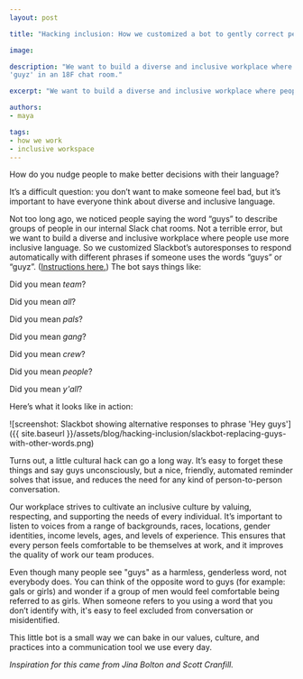 ```yaml
---
layout: post

title: "Hacking inclusion: How we customized a bot to gently correct people who use the word 'guys'"

image: 

description: "We want to build a diverse and inclusive workplace where people use more inclusive language so we recently customized Slackbot's autoresponses to respond automatically with different phrases if someone uses the words 'guys' or 
'guyz' in an 18F chat room."

excerpt: "We want to build a diverse and inclusive workplace where people use more inclusive language so we recently customized Slackbot's autoresponses to respond automatically with different phrases if someone uses the words 'guys' or 'guyz' in an 18F chat room."

authors:
- maya

tags:
- how we work
- inclusive workspace
---
```


How do you nudge people to make better decisions with their language?

It’s a difficult question: you don’t want to make someone feel bad, but it’s important to have everyone think about diverse and inclusive language. 

Not too long ago, we noticed people saying the word “guys” to describe groups of people in our internal Slack chat rooms. Not a terrible error, but we want to build a diverse and inclusive workplace where people use more inclusive language.
So we customized Slackbot’s autoresponses to respond automatically with different phrases if someone uses the words “guys” or “guyz”. ([Instructions here.](https://get.slack.help/hc/en-us/articles/202026038-Slackbot-your-assistant-notepad-programmable-bot)) The bot says things like:

Did you mean *team*?

Did you mean *all*?

Did you mean *pals*?

Did you mean *gang*?

Did you mean *crew*?

Did you mean *people*?

Did you mean *y'all*?

Here’s what it looks like in action:

![screenshot: Slackbot showing alternative responses to phrase 'Hey guys']({{ site.baseurl }}/assets/blog/hacking-inclusion/slackbot-replacing-guys-with-other-words.png)

Turns out, a little cultural hack can go a long way. It’s easy to forget these things and say guys unconsciously, but a nice, friendly, automated reminder solves that issue, and reduces the need for any kind of person-to-person conversation. 

Our workplace strives to cultivate an inclusive culture by valuing, respecting, and supporting the needs of every individual. It’s important to listen to voices from a range of backgrounds, races, locations, gender identities, income levels, ages, and levels of experience. This ensures that every person feels comfortable to be themselves at work, and it improves the quality of work our team produces.

Even though many people see "guys" as a harmless, genderless word, not everybody does. You can think of the opposite word to guys (for example: gals or girls) and wonder if a group of men would feel comfortable being referred to as girls. When someone refers to you using a word that you don’t identify with, it's easy to feel excluded from conversation or misidentified.

This little bot is a small way we can bake in our values, culture, and practices into a communication tool we use every day.

_Inspiration for this came from Jina Bolton and Scott Cranfill._
